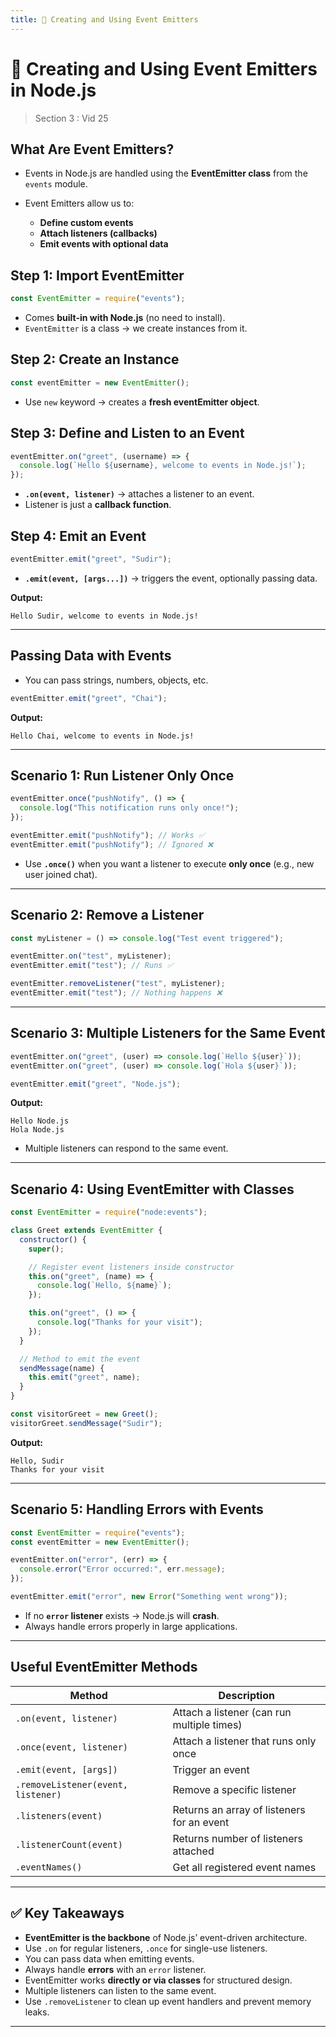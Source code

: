 ```yaml
---
title: 📘 Creating and Using Event Emitters
---
```


# 📘 Creating and Using Event Emitters in Node.js

> Section 3 : Vid 25

## What Are Event Emitters?

- Events in Node.js are handled using the **EventEmitter class** from the `events` module.
- Event Emitters allow us to:

  - **Define custom events**
  - **Attach listeners (callbacks)**
  - **Emit events with optional data**

## Step 1: Import EventEmitter

```js
const EventEmitter = require("events");
```

- Comes **built-in with Node.js** (no need to install).
- `EventEmitter` is a class → we create instances from it.

## Step 2: Create an Instance

```js
const eventEmitter = new EventEmitter();
```

- Use `new` keyword → creates a **fresh eventEmitter object**.

## Step 3: Define and Listen to an Event

```js
eventEmitter.on("greet", (username) => {
  console.log(`Hello ${username}, welcome to events in Node.js!`);
});
```

- **`.on(event, listener)`** → attaches a listener to an event.
- Listener is just a **callback function**.

## Step 4: Emit an Event

```js
eventEmitter.emit("greet", "Sudir");
```

- **`.emit(event, [args...])`** → triggers the event, optionally passing data.

**Output:**

```
Hello Sudir, welcome to events in Node.js!
```

---

## Passing Data with Events

- You can pass strings, numbers, objects, etc.

```js
eventEmitter.emit("greet", "Chai");
```

**Output:**

```
Hello Chai, welcome to events in Node.js!
```

---

## Scenario 1: Run Listener Only Once

```js
eventEmitter.once("pushNotify", () => {
  console.log("This notification runs only once!");
});

eventEmitter.emit("pushNotify"); // Works ✅
eventEmitter.emit("pushNotify"); // Ignored ❌
```

- Use **`.once()`** when you want a listener to execute **only once** (e.g., new user joined chat).

---

## Scenario 2: Remove a Listener

```js
const myListener = () => console.log("Test event triggered");

eventEmitter.on("test", myListener);
eventEmitter.emit("test"); // Runs ✅

eventEmitter.removeListener("test", myListener);
eventEmitter.emit("test"); // Nothing happens ❌
```

---

## Scenario 3: Multiple Listeners for the Same Event

```js
eventEmitter.on("greet", (user) => console.log(`Hello ${user}`));
eventEmitter.on("greet", (user) => console.log(`Hola ${user}`));

eventEmitter.emit("greet", "Node.js");
```

**Output:**

```
Hello Node.js
Hola Node.js
```

- Multiple listeners can respond to the same event.

---

## Scenario 4: Using EventEmitter with Classes

```js
const EventEmitter = require("node:events");

class Greet extends EventEmitter {
  constructor() {
    super();

    // Register event listeners inside constructor
    this.on("greet", (name) => {
      console.log(`Hello, ${name}`);
    });

    this.on("greet", () => {
      console.log("Thanks for your visit");
    });
  }

  // Method to emit the event
  sendMessage(name) {
    this.emit("greet", name);
  }
}

const visitorGreet = new Greet();
visitorGreet.sendMessage("Sudir");
```

**Output:**

```
Hello, Sudir
Thanks for your visit
```

---

## Scenario 5: Handling Errors with Events

```js
const EventEmitter = require("events");
const eventEmitter = new EventEmitter();

eventEmitter.on("error", (err) => {
  console.error("Error occurred:", err.message);
});

eventEmitter.emit("error", new Error("Something went wrong"));
```

- If no **`error` listener** exists → Node.js will **crash**.
- Always handle errors properly in large applications.

---

## Useful EventEmitter Methods

| Method                             | Description                                |
| ---------------------------------- | ------------------------------------------ |
| `.on(event, listener)`             | Attach a listener (can run multiple times) |
| `.once(event, listener)`           | Attach a listener that runs only once      |
| `.emit(event, [args])`             | Trigger an event                           |
| `.removeListener(event, listener)` | Remove a specific listener                 |
| `.listeners(event)`                | Returns an array of listeners for an event |
| `.listenerCount(event)`            | Returns number of listeners attached       |
| `.eventNames()`                    | Get all registered event names             |

---

## ✅ Key Takeaways

- **EventEmitter is the backbone** of Node.js’ event-driven architecture.
- Use `.on` for regular listeners, `.once` for single-use listeners.
- You can pass data when emitting events.
- Always handle **errors** with an `error` listener.
- EventEmitter works **directly or via classes** for structured design.
- Multiple listeners can listen to the same event.
- Use `.removeListener` to clean up event handlers and prevent memory leaks.

---
